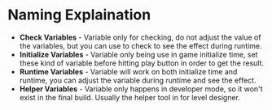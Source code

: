 # Naming Explaination

- **Check Variables** - Variable only for checking, do not adjust the value of the variables, but you can use to check to see the effect during runtime.
- **Initialize Variables** - Variable only being use in game initialize time, set these kind of variable before hitting play button in order to get the result.
- **Runtime Variables** - Variable will work on both initialize time and runtime, you can adjust the variable during runtime and see the effect.
- **Helper Variables** - Variable only happens in developer mode, so it won't exist in the final build. Usually the helper tool in for level designer.
